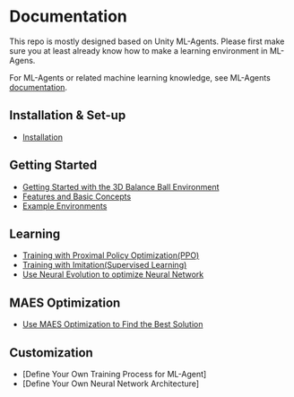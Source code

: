 # Documentation
This repo is mostly designed based on Unity ML-Agents. Please first make sure you at least already know how to make a learning environment in ML-Agens. 

For ML-Agents or related machine learning knowledge, see ML-Agents [documentation](https://github.com/Unity-Technologies/ml-agents/blob/master/docs/Readme.md). 



## Installation & Set-up
 * [Installation](Installation.md)
 
## Getting Started
 * [Getting Started with the 3D Balance Ball Environment](Getting-Started-with-Balance-Ball.md)
 * [Features and Basic Concepts](BasicConcepts.md)
 * [Example Environments](ExamplesList.md)

## Learning
 * [Training with Proximal Policy Optimization(PPO)](Training-PPO.md) 
 * [Training with Imitation(Supervised Learning)](Training-SL.md) 
 * [Use Neural Evolution to optimize Neural Network](Neural-Evolution.md)
 
## MAES Optimization
 * [Use MAES Optimization to Find the Best Solution](MAES.md)
 
## Customization
 * [Define Your Own Training Process for ML-Agent]
 * [Define Your Own Neural Network Architecture]

